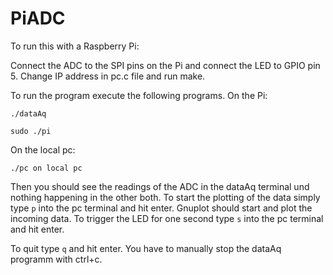 # PiADC

To run this with a Raspberry Pi:

Connect the ADC to the SPI pins on the Pi and connect the LED to GPIO pin 5.
Change IP address in pc.c file and run make.

To run the program execute the following programs.
On the Pi:
```
./dataAq
```
```
sudo ./pi
```
On the local pc:
```
./pc on local pc
```
Then you should see the readings of the ADC in the dataAq terminal und nothing happening in the other both.
To start the plotting of the data simply type ```p``` into the pc terminal and hit enter.
Gnuplot should start and plot the incoming data. To trigger the LED for one second type ```s``` into the pc terminal and hit enter.

To quit type ```q``` and hit enter.
You have to manually stop the dataAq programm with ctrl+c.
